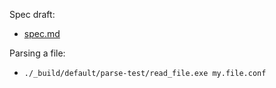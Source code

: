 Spec draft:

  - [spec.md](https://git.robur.io/?p=openvpn-spec.git;a=blob_plain;f=spec.md;hb=HEAD)

Parsing a file:

  - `./_build/default/parse-test/read_file.exe my.file.conf`

